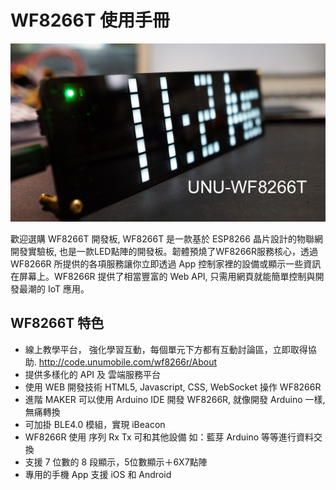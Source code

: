 WF8266T 使用手冊 
=======

![](imgs/DSC00725.JPG)

歡迎選購 WF8266T 開發板, WF8266T 是一款基於 ESP8266 晶片設計的物聯網開發實驗板, 也是一款LED點陣的開發板。韌體預燒了WF8266R服務核心，透過 WF8266R 所提供的各項服務讓你立即透過 App 控制家裡的設備或顯示一些資訊在屏幕上。WF8266R 提供了相當豐富的 Web API, 只需用網頁就能簡單控制與開發最潮的 IoT 應用。



## WF8266T 特色


* 線上教學平台， 強化學習互動，每個單元下方都有互動討論區，立即取得協助. http://code.unumobile.com/wf8266r/About
* 提供多樣化的 API 及 雲端服務平台
* 使用 WEB 開發技術 HTML5, Javascript, CSS, WebSocket 操作 WF8266R
* 進階 MAKER 可以使用 Arduino IDE 開發 WF8266R, 就像開發 Arduino 一樣, 無痛轉換
* 可加掛 BLE4.0 模組，實現 iBeacon
* WF8266R 使用 序列 Rx Tx 可和其他設備 如：藍芽 Arduino 等等進行資料交換
* 支援 7 位數的 8 段顯示，5位數顯示＋6X7點陣
* 專用的手機 App 支援 iOS 和 Android
